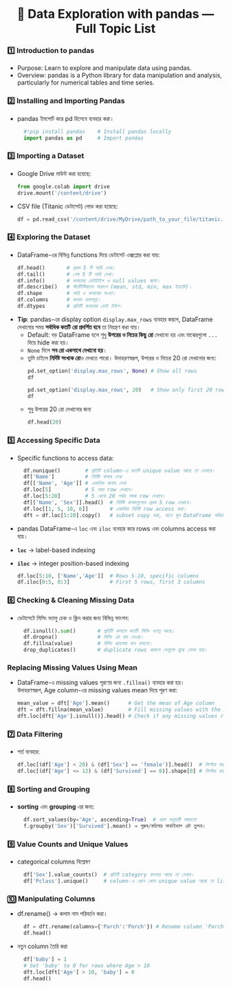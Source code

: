 <center>

# 🧾 Data Exploration with pandas — Full Topic List 

</center>

### 1️⃣ Introduction to pandas
- Purpose: Learn to explore and manipulate data using pandas.
- Overview: pandas is a Python library for data manipulation and analysis, particularly for numerical tables and time series.


### 2️⃣ Installing and Importing Pandas
- pandas ইমপোর্ট করে pd হিসেবে ব্যবহার করা।

  ```python
    #!pip install pandas    # Install pandas locally
    import pandas as pd     # Import pandas
    ``` 

### 3️⃣ Importing a Dataset
- Google Drive মাউন্ট করা হয়েছে:
  ```python
  from google.colab import drive
  drive.mount('/content/drive')
  ```
- CSV file (Titanic ডেটাসেট) লোড করা হয়েছে:
  ```python
  df = pd.read_csv('/content/drive/MyDrive/path_to_your_file/titanic.csv')
  ```
### 4️⃣ Exploring the Dataset
- DataFrame-এর বিভিন্ন functions দিয়ে ডেটাসেট এক্সপ্লোর করা যায়:
    ```python
    df.head()       # প্রথম 5 টি সারি দেখা।
    df.tail()       # শেষ 5 টি সারি দেখা।
    df.info()       # কলামের ডেটাটাইপ ও null values জানা।
    df.describe()   # স্ট্যাটিস্টিক্যাল সারাংশ (mean, std, min, max ইত্যাদি)।
    df.shape        # সারি ও কলামের সংখ্যা।
    df.columns      # কলাম নামসমূহ।
    df.dtypes       # প্রতিটি কলামের ডেটা টাইপ।
    ```
- **Tip**: pandas-এর display option `display.max_rows` ব্যবহার করলে, DataFrame দেখানোর সময় **সর্বাধিক কতটি রো প্রদর্শিত হবে** তা নিয়ন্ত্রণ করা যায়।  
  - Default: বড় DataFrame হলে শুধু **উপরের ও নিচের কিছু রো** দেখানো হয় এবং মাঝেরগুলো `...` দিয়ে hide করা হয়।  
  - `None` দিলে **সব রো একসাথে দেখানো হয়**।  
  - তুমি চাইলে **নির্দিষ্ট সংখ্যক রো**ও দেখতে পারো। উদাহরণস্বরূপ, উপরের ও নিচের 20 রো দেখানোর জন্য:
    ```python
    pd.set_option('display.max_rows', None) # Show all rows
    df

    pd.set_option('display.max_rows', 20)   # Show only first 20 rows
    df
    ```
  - শুধু উপরের 20 রো দেখানোর জন্য
    ```python
    df.head(20)
    ```

### 5️⃣ Accessing Specific Data
- Specific functions to access data:
  ```python
    df.nunique()        # প্রতিটি column-এ কতটি unique value আছে তা দেখাবে।
    df['Name']          # নির্দিষ্ট কলাম দেখা
    df[['Name', 'Age']] # একাধিক কলাম দেখা
    df.loc[5]           # 5 নম্বর row দেখাবে।
    df.loc[5:20]        # 5 থেকে 20 পর্যন্ত সমস্ত row দেখাবে।
    df[['Name', 'Sex']].head()  # নির্দিষ্ট কলামগুলোর প্রথম 5 row দেখাবে।
    df.loc[[1, 5, 10, 6]]       # একাধিক নির্দিষ্ট row access করা।
    dft = df.loc[5:20].copy()   # subset copy করা, যাতে মূল DataFrame পরিবর্তন না হয়।
  ```

- pandas DataFrame-এ `loc` এবং `iloc` ব্যবহার করে rows এবং columns access করা যায়।  
- **`loc`** → label-based indexing  
- **`iloc`** → integer position-based indexing 
  ```python
  df.loc[5:10, ['Name','Age']]  # Rows 5-10, specific columns
  df.iloc[0:5, 0:3]             # First 5 rows, first 3 columns
  ```

### 6️⃣ Checking & Cleaning Missing Data
- ডেটাসেটে মিসিং ভ্যালু চেক ও ক্লিন করার জন্য বিভিন্ন ফাংশন:
  ```python
    df.isnull().sum()       # প্রতিটি কলামে কতটি মিসিং ভ্যালু আছে।
    df.dropna()             # মিসিং রো বাদ দেওয়া।
    df.fillna(value)        # মিসিং জায়গায় মান বসানো।
    drop_duplicates()       # duplicate rows থাকলে সেগুলো মুছে ফেলা যায়।
  ```

### Replacing Missing Values Using Mean
- DataFrame-এ missing values পূরণের জন্য `.fillna()` ব্যবহার করা হয়।  
উদাহরণস্বরূপ, Age column-এর missing values mean দিয়ে পূরণ করা:
    ```python
    mean_value = dft['Age'].mean()      # Get the mean of Age column
    dft = dft.fillna(mean_value)        # Fill missing values with the mean
    dft.loc[dft['Age'].isnull()].head() # Check if any missing values remain in Age
    ```
### 7️⃣ Data Filtering
- শর্ত ব্যবহার:
    ```python
    df.loc[(df['Age'] < 20) & (df['Sex'] == 'female')].head()  # ফিল্টার করা মহিলা যাদের বয়স 20 এর কম
    df.loc[(df['Age'] <= 12) & (df['Survived'] == 0)].shape[0] # ফিল্টার করা 12 বছরের নিচের যাদের Survived = 0
    ```
### 8️⃣ Sorting and Grouping
- **sorting** এবং **grouping** এর জন্য:
  ```python
    df.sort_values(by='Age', ascending=True)  # বয়স অনুযায়ী সাজানো
    f.groupby('Sex')['Survived'].mean() → পুরুষ/মহিলার সার্ভাইভাল রেট তুলনা।
    ```


### 9️⃣ Value Counts and Unique Values
- categorical columns বিশ্লেষণ
  ```python
    df['Sex'].value_counts()  # প্রতিটি category কতবার আছে তা দেখায়।
    df['Pclass'].unique()     # column-এ কোন কোন unique value আছে তা list আকারে দেখায়।
  ```

### 🔟 Manipulating Columns
- df.rename() → কলাম নাম পরিবর্তন করা। 
  ```python
    df = dft.rename(columns={'Parch':'Porch'}) # Rename column 'Parch' to 'Porch'
    df.head()
  ```
- নতুন column তৈরি করা
  ```python
    df['baby'] = 1
    # Set 'baby' to 0 for rows where Age > 10
    dft.loc[dft['Age'] > 10, 'baby'] = 0
    df.head()
    ```